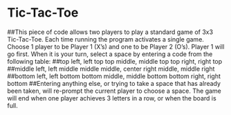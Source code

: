 # Tic-Tac-Toe
##This piece of code allows two players to play a standard game of 3x3 Tic-Tac-Toe. Each time running the program activates a single game.  Choose 1 player to be Player 1 (X’s) and one to be Player 2 (O’s).  Player 1 will go first.  When it is your turn, select a space by entering a code from the following table:
##top left, left top         top middle, middle top         top right, right top
##middle left, left middle   middle middle, center          right middle, middle right
##bottom left, left bottom   bottom middle, middle bottom   bottom right, right bottom
##Entering anything else, or trying to take a space that has already been taken, will re-prompt the current player to choose a space.  The game will end when one player achieves 3 letters in a row, or when the board is full.
